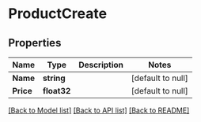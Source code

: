 # ProductCreate

## Properties
Name | Type | Description | Notes
------------ | ------------- | ------------- | -------------
**Name** | **string** |  | [default to null]
**Price** | **float32** |  | [default to null]

[[Back to Model list]](../README.md#documentation-for-models) [[Back to API list]](../README.md#documentation-for-api-endpoints) [[Back to README]](../README.md)

